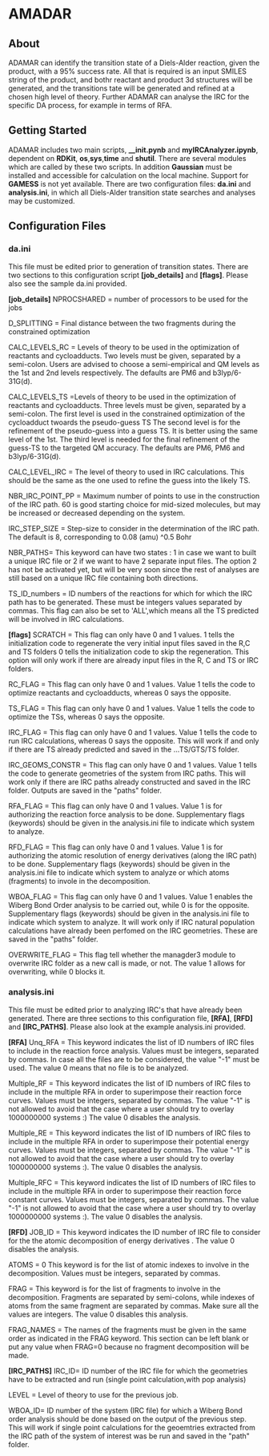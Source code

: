 # AMADAR

## About

ADAMAR can identify the transition state of a Diels-Alder reaction, given the product, with a 95% success rate. All that is required is an input SMILES string of the product, and bothr reactant and product 3d structures will be generated, and the transitions tate will be generated and refined at a chosen high level of theory. Further ADAMAR can analyse the IRC for the specific DA process, for example in terms of RFA.

## Getting Started

ADAMAR includes two main scripts, **__init.pynb** and **myIRCAnalyzer.ipynb**, dependent on **RDKit**, **os**,**sys**,**time** and **shutil**. There are several modules which are called by these two scripts. In addition **Gaussian** must be installed and accessible for calculation on the local machine. Support for **GAMESS** is not yet available.
There are two configuration files: **da.ini** and **analysis.ini**, in which all Diels-Alder transition state searches and analyses may be customized.


## Configuration Files

### da.ini

This file must be edited prior to generation of transition states. There are two sections to this configuration script **[job_details]** and **[flags]**. Please also see the sample da.ini provided.

**[job_details]**
NPROCSHARED = number of processors to be used for the jobs

D_SPLITTING = Final distance between the two fragments during the constrained optimization

CALC_LEVELS_RC = Levels of theory to be used in the optimization of reactants and cycloadducts. 
		Two levels must be given, separated by a semi-colon. 
		Users are advised to choose a semi-empirical and QM levels as the 1st and 2nd levels respectively.
		The defaults are PM6 and b3lyp/6-31G(d).

CALC_LEVELS_TS =Levels of theory to be used in the optimization of reactants and cycloadducts. 
		Three levels must be given, separated by a semi-colon. 
		The first level is used in the constrained optimization of the cycloadduct twoards the pseudo-guess TS
		The second level is for the refinement of the pseudo-guess into a guess TS. It is better using the same level of the 1st.
		The third level is needed for the final refinement of the guess-TS to the targeted QM accuracy.
		The defaults are PM6, PM6 and b3lyp/6-31G(d).

CALC_LEVEL_IRC = The level of theory to used in IRC calculations. This should be the same as the one used to refine the guess into the likely TS.

NBR_IRC_POINT_PP = Maximum number of points to use in the construction of the IRC path. 60 is good starting choice for mid-sized molecules, but may be increased or decreased depending on the system.

IRC_STEP_SIZE = Step-size to consider in the determination of the IRC path. 
		The default is 8, corresponding to 0.08 (amu) ^0.5 Bohr

NBR_PATHS=	This keyword can have two states : 1 in case we want to built a unique IRC file or 2 if we want to have 2 separate input files.
		The option 2 has not be activated yet, but will be very soon since the rest of analyses are still based on a unique IRC file containing both directions.

TS_ID_numbers = ID numbers of the reactions for which  for which the IRC path has to be generated. 
		These must be integers values separated by commas.
		This flag can also be set to 'ALL',which means all the TS predicted will be involved in IRC calculations.
        

**[flags]**
SCRATCH = 	This flag can only have 0 and 1 values. 
		1 tells the initialization code to regenerate the very initial input files saved in the R,C and TS folders
		0 tells the initialization code to skip the regeneration. This option will only work if there are already input files  in the R, C and TS or IRC folders.

RC_FLAG = 	This flag can only have 0 and 1 values.
		Value 1 tells the code to optimize reactants and cycloadducts, whereas 0 says the opposite.

TS_FLAG = 	This flag can only have 0 and 1 values.
		Value 1 tells the code to optimize the TSs, whereas 0 says the opposite.

IRC_FLAG = 	This flag can only have 0 and 1 values.
		Value 1 tells the code to run IRC calculations, whereas 0 says the opposite.
		This will work if and only if there are TS already predicted and saved in the ...TS/GTS/TS folder.

IRC_GEOMS_CONSTR = 	This flag can only have 0 and 1 values.
			Value 1 tells the code to generate geometries of the system from IRC paths.
			This will work only if there are IRC paths already constructed and saved in the IRC folder.
			Outputs are saved in the "paths" folder.

RFA_FLAG = 		This flag can only have 0 and 1 values.
			Value 1 is for authorizing the reaction force analysis to be done.
			Supplementary flags (keywords) should be given in the analysis.ini file to indicate which system to analyze.

RFD_FLAG = 		This flag can only have 0 and 1 values.
			Value 1 is for authorizing the atomic resolution of energy derivatives (along the IRC path) to be done.
			Supplementary flags (keywords) should be given in the analysis.ini file to indicate which system to analyze or which atoms (fragments) to invole in the decomposition.

WBOA_FLAG = 		This flag can only have 0 and 1 values.
			Value 1 enables the Wiberg Bond Order analysis to be carried out, while 0 is for the opposite.
			Supplementary flags (keywords) should be given in the analysis.ini file to indicate which system to analyze.
			It will work only if IRC natural population calculations have already been perfomed on the IRC geometries. These are saved in the "paths" folder.


OVERWRITE_FLAG = 	This flag tell whether the managder3 module to overwrite IRC folder as a new call is made, or not.
			The value 1 allows for overwriting, while 0 blocks it.
      
### analysis.ini

This file must be edited prior to analyzing IRC's that have already been generated. There are three sections to this configuration file, **[RFA]**, **[RFD]** and **[IRC_PATHS]**. Please also look at the example analysis.ini provided.

**[RFA]**
Unq_RFA = 	This keyword indicates the list of ID numbers of IRC files to include in the reaction force analysis.
		Values must be integers, separated by commas. 
		In case all the files are to be considered, the value "-1" must be used. 
		The value 0 means that no file is to be analyzed.

Multiple_RF = 	This keyword indicates the list of ID numbers of IRC files to include in the multiple RFA in order to superimpose their reaction force curves. 
		Values must be integers, separated by commas. 
		The value "-1" is not allowed to avoid that the case where a user should try to overlay 1000000000 systems :)
		The value 0 disables the analysis.

Multiple_RE = 	This keyword indicates the list of ID numbers of IRC files to include in the multiple RFA in order to superimpose their potential energy curves. 
		Values must be integers, separated by commas. 
		The value "-1" is not allowed to avoid that the case where a user should try to overlay 1000000000 systems :).
		The value 0 disables the analysis.


Multiple_RFC =  This keyword indicates the list of ID numbers of IRC files to include in the multiple RFA in order to superimpose their reaction force constant curves. 
		Values must be integers, separated by commas. 
		The value "-1" is not allowed to avoid that the case where a user should try to overlay 1000000000 systems :). 
		The value 0 disables the analysis.


**[RFD]**
JOB_ID = 	This keyword indicates the ID number of IRC file to consider for the the atomic decomposition of energy derivatives . 
		The value 0 disables the analysis.

ATOMS = 0	This keyword is for the list of atomic indexes to involve in the decomposition.
		Values must be integers, separated by commas.


FRAG =		This keyword is for the list of fragments to involve in the decomposition.
		Fragments are separated by semi-colons, while indexes of atoms from the same fragment are separated by commas.
		Make sure all the values are integers.
		The value 0 disables this analysis.

FRAG_NAMES = 	The names of the fragments must be given in the same order as indicated in the FRAG keyword.
		This section can be left blank or put any value when FRAG=0 because no fragment decomposition will be made.	


**[IRC_PATHS]**
IRC_ID= 	ID number of the IRC file for which the geometries have to be extracted and run (single point calculation,with pop analysis)

LEVEL = 	Level of theory to use for the previous job.

WBOA_ID= 	ID number of the system (IRC file) for which a Wiberg Bond order analysis should be done based on the output of the previous step.
		This will work if single point calculations for the geoemtries extracted from the IRC path of the system of interest was be run and saved in the "path" folder.
		
